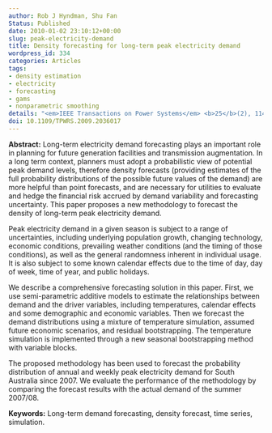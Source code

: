 ```yaml
---
author: Rob J Hyndman, Shu Fan
Status: Published
date: 2010-01-02 23:10:12+00:00
slug: peak-electricity-demand
title: Density forecasting for long-term peak electricity demand
wordpress_id: 334
categories: Articles
tags:
- density estimation
- electricity
- forecasting
- gams
- nonparametric smoothing
details: "<em>IEEE Transactions on Power Systems</em> <b>25</b>(2), 1142-1153"
doi: 10.1109/TPWRS.2009.2036017
---
```


**Abstract:** Long-term electricity demand forecasting plays an important role in planning for future generation facilities and transmission augmentation. In a long term context, planners must adopt a probabilistic view of potential peak demand levels, therefore density forecasts (providing estimates of the full probability distributions of the possible future values of the demand) are more helpful than point forecasts, and are necessary for utilities to evaluate and hedge the financial risk accrued by demand variability and forecasting uncertainty. This paper proposes a new methodology to forecast the density of long-term peak electricity demand.

Peak electricity demand in a given season is subject to a range of uncertainties, including underlying population growth, changing technology, economic conditions, prevailing weather conditions (and the timing of those conditions), as well as the general randomness inherent in individual usage. It is also subject to some known calendar effects due to the time of day, day of week, time of year, and public holidays.

We describe a comprehensive forecasting solution in this paper. First, we use semi-parametric additive models to estimate the relationships between demand and the driver variables, including temperatures, calendar effects and some demographic and economic variables. Then we forecast the demand distributions using a mixture of temperature simulation, assumed future economic scenarios, and residual bootstrapping. The temperature simulation is implemented through a new seasonal bootstrapping method with variable blocks.

The proposed methodology has been used to forecast the probability distribution of annual and weekly peak electricity demand for South Australia since 2007. We evaluate the performance of the methodology by comparing the forecast results with the actual demand of the summer 2007/08.

**Keywords:** Long-term demand forecasting, density forecast, time series, simulation.
